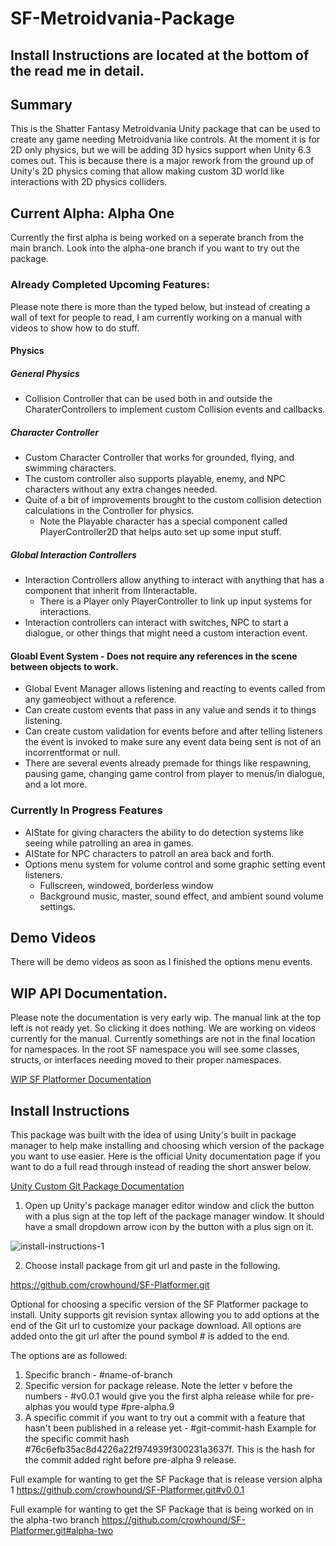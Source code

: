 # SF-Metroidvania-Package

## Install Instructions are located at the bottom of the read me in detail.

## Summary 
This is the Shatter Fantasy Metroidvania Unity package that can be used to create any game needing Metroidvania like controls. 
At the moment it is for 2D only physics, but we will be adding 3D hysics support when Unity 6.3 comes out. 
This is because there is a major rework from the ground up of Unity's 2D physics coming that allow making custom 3D world like interactions with 2D physics colliders.



## Current Alpha: Alpha One
Currently the first alpha is being worked on a seperate branch from the main branch. 
Look into the alpha-one branch if you want to try out the package. 


### Already Completed Upcoming Features:
Please note there is more than the typed below, but instead of creating a wall of text for people to read, I am currently working on a manual with videos to show how to do stuff.

#### Physics

##### General Physics
- Collision Controller that can be used both in and outside the CharaterControllers to implement custom Collision events and callbacks.
##### Character Controller
- Custom Character Controller that works for grounded, flying, and swimming characters.
- The custom controller also supports playable, enemy, and NPC characters without any extra changes needed.
- Quite of a bit of improvements brought to the custom collision detection calculations in the Controller for physics.
  - Note the Playable character has a special component called PlayerController2D that helps auto set up some input stuff.

##### Global Interaction Controllers
- Interaction Controllers allow anything to interact with anything that has a component that inherit from IInteractable.
  - There is a Player only PlayerController to link up input systems for interactions.
- Interaction controllers can interact with switches, NPC to start a dialogue, or other things that might need a custom interaction event.

#### Gloabl Event System - Does not require any references in the scene between objects to work.
- Global Event Manager allows listening and reacting to events called from any gameobject without a reference.
- Can create custom events that pass in any value and sends it to things listening.
- Can create custom validation for events before and after telling listeners the event is invoked to make sure any event data being sent is not of an incorrentformat or null.
- There are several events already premade for things like respawning, pausing game, changing game control from player to menus/in dialogue, and a lot more.

### Currently In Progress Features
- AIState for giving characters the ability to do detection systems like seeing while patrolling an area in games.
- AIState for NPC characters to patroll an area back and forth.
- Options menu system for volume control and some graphic setting event listeners.
   - Fullscreen, windowed, borderless window
   - Background music, master, sound effect, and ambient sound volume settings.

## Demo Videos
There will be demo videos as soon as I finished the options menu events.

## WIP API Documentation.
Please note the documentation is very early wip. The manual link at the top left is not ready yet. So clicking it does nothing. We are working on videos currently for the manual. 
Currently somethings are not in the final location for namespaces. In the root SF namespace you will see some classes, structs, or interfaces needing moved to their proper namespaces.

[WIP SF Platformer Documentation](https://crowhound.github.io/SF-Platformer/api/SF.Physics.CollisionInfo.html)

## Install Instructions
This package was built with the idea of using Unity's built in package manager to help make installing and choosing which version of the package you want to use easier.
Here is the official Unity documentation page if you want to do a full read through instead of reading the short answer below.

[Unity Custom Git Package Documentation](https://docs.unity3d.com/6000.0/Documentation/Manual/upm-git.html#extended)

1. Open up Unity's package manager editor window and click the button with a plus sign at the top left of the package manager window. It should have a small dropdown arrow icon by the button with a plus sign on it.

![install-instructions-1](https://github.com/user-attachments/assets/de316cc8-5498-4496-b702-221b6f2b73f7)

   
2. Choose install package from git url and paste in the following.

https://github.com/crowhound/SF-Platformer.git

Optional for choosing a specific version of the SF Platformer package to install.
Unity supports git revision syntax allowing you to add options at the end of the Git url to customize your package download.
All options are added onto the git url after the pound symbol # is added to the end.

The options are as followed:
1. Specific branch  - #name-of-branch
2. Specific version for package release. Note the letter v before the numbers - #v0.0.1 would give you the first alpha release while for pre-alphas you would type #pre-alpha.9
3. A specific commit if you want to try out a commit with a feature that hasn't been published in a release yet - #git-commit-hash
Example for the specific commit hash #76c6efb35ac8d4226a22f974939f300231a3637f. This is the hash for the commit added right before pre-alpha 9 release.

Full example for wanting to get the SF Package that is release version alpha 1
https://github.com/crowhound/SF-Platformer.git#v0.0.1

Full example for wanting to get the SF Package that is being worked on in the alpha-two branch
https://github.com/crowhound/SF-Platformer.git#alpha-two


